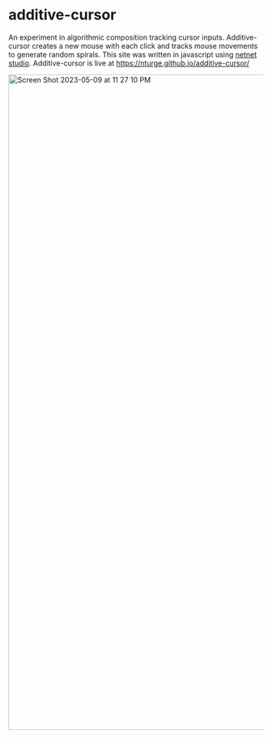 # additive-cursor
An experiment in algorithmic composition tracking cursor inputs. Additive-cursor creates a new mouse with each click and tracks mouse movements to generate random spirals. This site was written in javascript using [netnet studio](https://netnet.studio). Additive-cursor is live at https://nturge.github.io/additive-cursor/

<img width="1296" alt="Screen Shot 2023-05-09 at 11 27 10 PM" src="https://github.com/nturge/additive-cursor/assets/113140800/42b21e60-f5db-41e9-8074-a692a5442214">
